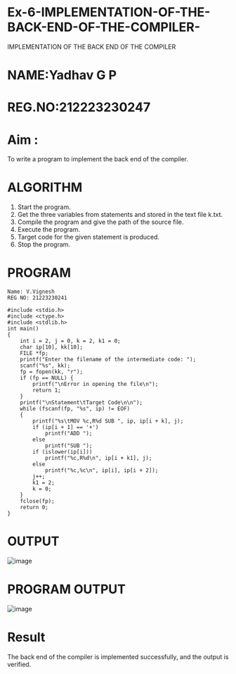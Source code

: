 # Ex-6-IMPLEMENTATION-OF-THE-BACK-END-OF-THE-COMPILER-
IMPLEMENTATION OF THE BACK END OF THE COMPILER 
# NAME:Yadhav G P
# REG.NO:212223230247
# Aim :
To write a program to implement the back end of the compiler.
# ALGORITHM
1. Start the program.
2. Get the three variables from statements and stored in the text file k.txt.
3. Compile the program and give the path of the source file.
4. Execute the program.
5. Target code for the given statement is produced.
6. Stop the program.
# PROGRAM
```
Name: V.Vignesh
REG NO: 21223230241
```
```
#include <stdio.h>
#include <ctype.h>
#include <stdlib.h>
int main()
{
    int i = 2, j = 0, k = 2, k1 = 0;
    char ip[10], kk[10];
    FILE *fp;
    printf("Enter the filename of the intermediate code: ");
    scanf("%s", kk);
    fp = fopen(kk, "r");
    if (fp == NULL) {
        printf("\nError in opening the file\n");
        return 1;
    }
    printf("\nStatement\tTarget Code\n\n");
    while (fscanf(fp, "%s", ip) != EOF)
    {
        printf("%s\tMOV %c,R%d SUB ", ip, ip[i + k], j);
        if (ip[i + 1] == '+')
            printf("ADD ");
        else
            printf("SUB ");
        if (islower(ip[i]))
            printf("%c,R%d\n", ip[i + k1], j);
        else
            printf("%c,%c\n", ip[i], ip[i + 2]);
        j++;
        k1 = 2;
        k = 0;
    }
    fclose(fp);
    return 0;
}
```

# OUTPUT
![image](https://github.com/user-attachments/assets/ce4f5f97-5466-45e6-bac2-e5e722b98ce1)
# PROGRAM OUTPUT
![image](https://github.com/user-attachments/assets/4484a98a-b634-4ae2-a239-0f55d32b5483)

# Result
The back end of the compiler is implemented successfully, and the output is verified.

